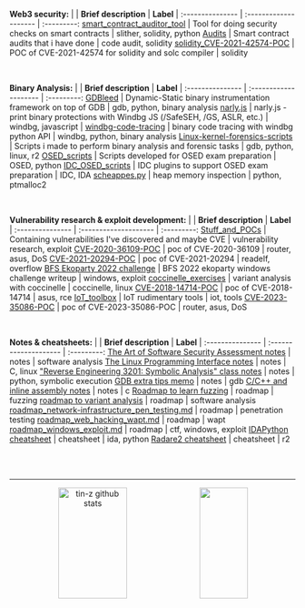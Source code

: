 **Web3 security:**
|  | __Brief description__  | __Label__  |
:--------------- | :--------------------  | :---------:
[smart_contract_auditor_tool](https://github.com/tin-z/smart_contract_auditor_tool) | Tool for doing security checks on smart contracts | slither, solidity, python 
[Audits](https://github.com/tin-z/Audits) | Smart contract audits that i have done | code audit, solidity
[solidity_CVE-2021-42574-POC](https://github.com/tin-z/solidity_CVE-2021-42574-POC) |  POC of CVE-2021-42574 for solidity and solc compiler | solidity

<br>

**Binary Analysis:**
|  | __Brief description__  | __Label__  |
:--------------- | :--------------------  | :---------:
[GDBleed](https://github.com/tin-z/GDBleed) |  Dynamic-Static binary instrumentation framework on top of GDB | gdb, python, binary analysis 
[narly.js](https://github.com/tin-z/narly.js) | narly.js - print binary protections with Windbg JS (/SafeSEH, /GS, ASLR, etc.) | windbg, javascript |
[windbg-code-tracing](https://github.com/tin-z/windbg-code-tracing) | binary code tracing with windbg python API | windbg, python, binary analysis 
[Linux-kernel-forensics-scripts](https://github.com/tin-z/Linux-kernel-forensics-scripts) | Scripts i made to perform binary analysis and forensic tasks | gdb, python, linux, r2
[OSED_scripts](https://github.com/tin-z/OSED_scripts) | Scripts developed for OSED exam preparation | OSED, python
[IDC_OSED_scripts](https://github.com/tin-z/IDC_OSED_scripts) | IDC plugins to support OSED exam preparation | IDC, IDA 
[scheappes.py](https://gist.github.com/tin-z/c8920a66a8791ea8f7d54f4304c65656) | heap memory inspection | python, ptmalloc2

<br>

**Vulnerability research & exploit development:**
|  | __Brief description__  | __Label__  |
:--------------- | :--------------------  | :---------:
[Stuff_and_POCs](https://github.com/tin-z/Stuff_and_POCs) | Containing vulnerabilities I've discovered and maybe CVE | vulnerability research, exploit 
[CVE-2020-36109-POC](https://github.com/tin-z/CVE-2020-36109-POC) | poc of CVE-2020-36109 | router, asus, DoS
[CVE-2021-20294-POC](https://github.com/tin-z/CVE-2021-20294-POC) | poc of CVE-2021-20294 | readelf, overflow
[BFS Ekoparty 2022 challenge](https://github.com/tin-z/report_BFS_ekoparty_2022_exploitation_challenges) | BFS 2022 ekoparty windows challenge writeup | windows, exploit
[coccinelle_exercises](https://github.com/tin-z/coccinelle_exercises) | variant analysis with coccinelle | coccinelle, linux
[CVE-2018-14714-POC](https://github.com/tin-z/CVE-2018-14714-POC) | poc of CVE-2018-14714 | asus, rce
[IoT_toolbox](https://github.com/tin-z/IoT_toolbox) | IoT rudimentary tools | iot, tools
[CVE-2023-35086-POC](https://github.com/tin-z/CVE-2023-35086-POC) | poc of CVE-2023-35086-POC | router, asus, DoS

<br>

**Notes & cheatsheets:**
|  | __Brief description__  | __Label__  |
:--------------- | :--------------------  | :---------:
[The Art of Software Security Assessment notes](https://gist.github.com/tin-z/b5da60a56947b03c977baf260d687601) | notes | software analysis
[The Linux Programming Interface notes](https://gist.github.com/tin-z/17292073289c0451b72e1108d20a2116) | notes | C, linux
["Reverse Engineering 3201: Symbolic Analysis" class notes](https://gist.github.com/tin-z/e03f1eafece072fb1f6ca0e9413fc93a) | notes | python, symbolic execution
[GDB extra tips memo](https://gist.github.com/tin-z/366bdec4c2bdbd3edf5ed68cc49a0cd8) | notes | gdb
[C/C++ and inline assembly notes](https://gist.github.com/tin-z/babd0ca6fa768038abeae5cc1b6d5939) | notes | c
[Roadmap to learn fuzzing](https://gist.github.com/tin-z/23f00e5bafacc7cd3676ac82b1dab8b0) | roadmap | fuzzing
[roadmap to variant analysis](https://gist.github.com/tin-z/e303eb05686944587f2017f65927446e) | roadmap | software analysis
[roadmap_network-infrastructure_pen_testing.md](https://gist.github.com/tin-z/7c703840903089c27c5f042cc59d8e16) | roadmap | penetration testing
[roadmap_web_hacking_wapt.md](https://gist.github.com/tin-z/57f3cb0d6f21056274dfd129bbbb5675) | roadmap | wapt
[roadmap_windows_exploit.md](https://gist.github.com/tin-z/2be9bc434adffcae70e05e9aefffe054) | roadmap | ctf, windows, exploit
[IDAPython cheatsheet](https://gist.github.com/tin-z/7115afece5213bc20d1cebe4392822d4) | cheatsheet | ida, python
[Radare2 cheatsheet](https://gist.github.com/tin-z/b80498d4ded2d55a74b0372b10653910) | cheatsheet | r2


<br>
<br>

----

<div align="center">  
  <img width="49%" height="195px" src="https://github-readme-stats.vercel.app/api?username=tin-z&show_icons=true&count_private=true&hide_border=true&title_color=30ae6f&icon_color=a80016&text_color=929335&bg_color=0d1117" alt="tin-z github stats" /> 
  <img width="41%" height="195px" src="https://github-readme-stats.vercel.app/api/top-langs/?username=tin-z&layout=compact&hide_border=true&title_color=30ae6f&text_color=929335&bg_color=0d1117" />
</div>

  
<!--
**tin-z/tin-z** is a ✨ _special_ ✨ repository because its `README.md` (this file) appears on your GitHub profile.

Here are some ideas to get you started:

- 🔭 I’m currently working on ...
- 🌱 I’m currently learning ...
- 👯 I’m looking to collaborate on ...
- 🤔 I’m looking for help with ...
- 💬 Ask me about ...
- 📫 How to reach me: ...
- 😄 Pronouns: ...
- ⚡ Fun fact: ...
-->
